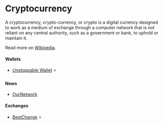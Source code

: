 # Cryptocurrency

A cryptocurrency, crypto-currency, or crypto is a digital currency designed to work as a medium of exchange through a computer network that is not reliant on any central authority, such as a government or bank, to uphold or maintain it.

Read more on [Wikipedia](https://en.wikipedia.org/wiki/Cryptocurrency).

#### Wallets
- [Unstoppable Wallet](https://unstoppable.money) ⭐

#### News
- [OurNetwork](https://ournetwork.substack.com)

#### Exchanges
- [BestChange](https://www.bestchange.ru) ⭐
